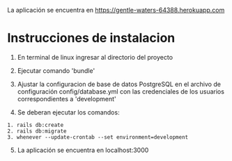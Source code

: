 La aplicación se encuentra en https://gentle-waters-64388.herokuapp.com
# Instrucciones de instalacion
  1. En terminal de linux ingresar al directorio del proyecto
  
  2. Ejecutar comando 'bundle'
  
  3. Ajustar la configuracion de base de datos PostgreSQL en el archivo de configuración config/database.yml con las credenciales de los usuarios correspondientes a 'development'
  
  4. Se deberan ejecutar los comandos:
  
    1. rails db:create    
    2. rails db:migrate
    3. whenever --update-crontab --set environment=development
  
  5. La aplicación se encuentra en localhost:3000